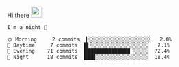 Hi there <img src="https://media.giphy.com/media/hvRJCLFzcasrR4ia7z/giphy.gif" width="25px">

<!--START_SECTION:productive-box-in-readme-->
```text
I'm a night 🦉

🌞 Morning     2 commits  ▍░░░░░░░░░░░░░░░░░░░░   2.0%
🌆 Daytime     7 commits  █▌░░░░░░░░░░░░░░░░░░░   7.1%
🌃 Evening    71 commits  ███████████████▏░░░░░  72.4%
🌙 Night      18 commits  ███▊░░░░░░░░░░░░░░░░░  18.4%
```
<!--END_SECTION:productive-box-in-readme-->
